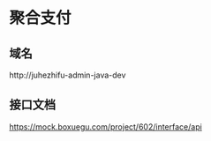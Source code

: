 # 聚合支付

## 域名

http://juhezhifu-admin-java-dev

## 接口文档

https://mock.boxuegu.com/project/602/interface/api
